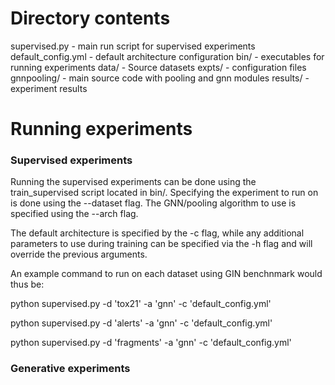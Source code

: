 # Directory contents

supervised.py - main run script for supervised experiments
default_config.yml - default architecture configuration
bin/ - executables for running experiments
data/  - Source datasets
expts/ - configuration files
gnnpooling/ - main source code with pooling and gnn modules
results/ - experiment results


# Running experiments

### Supervised experiments
Running the supervised experiments can be done using the train_supervised script located in bin/.
Specifying the experiment to run on is done using the --dataset flag. The GNN/pooling algorithm to use is specified
using the --arch flag. 

The default architecture is specified by the -c flag, while any additional parameters 
to use during training can be specified via the -h flag and will override the previous arguments.

An example command to run on each dataset using
GIN benchnmark would thus be:

python supervised.py -d 'tox21' -a 'gnn' -c 'default_config.yml'

python supervised.py -d 'alerts' -a 'gnn' -c 'default_config.yml'

python supervised.py -d 'fragments' -a 'gnn' -c 'default_config.yml'

### Generative experiments
